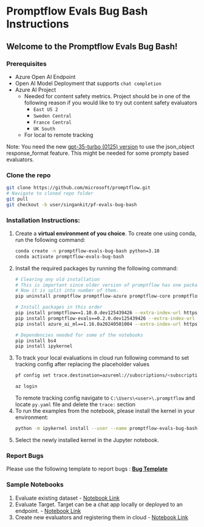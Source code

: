 # Promptflow Evals Bug Bash Instructions

## Welcome to the Promptflow Evals Bug Bash!

### Prerequisites
- Azure Open AI Endpoint
- Open AI Model Deployment that supports `chat completion`
- Azure AI Project
  - Needed for content safety metrics. Project should be in one of the following reason if you would like to try out content safety evaluators
    - `East US 2`
    - `Sweden Central`
    - `France Central`
    - `UK South`
  - For local to remote tracking

Note: You need the new [gpt-35-turbo (0125) version](https://learn.microsoft.com/en-us/azure/ai-services/openai/concepts/models#gpt-35-models) to use the json_object response_format feature. This might be needed for some prompty based evaluators.

### Clone the repo
```bash
git clone https://github.com/microsoft/promptflow.git
# Navigate to cloned repo folder
git pull
git checkout -b user/singankit/pf-evals-bug-bash
```

### Installation Instructions:

1. Create a **virtual environment of you choice**. To create one using conda, run the following command:
    ```bash
    conda create -n promptflow-evals-bug-bash python=3.10
    conda activate promptflow-evals-bug-bash
    ```
2. Install the required packages by running the following command:
    ```bash
   # Clearing any old installation
   # This is important since older version of promptflow has one package.
   # Now it is split into number of them.
    pip uninstall promptflow promptflow-azure promptflow-core promptflow-devkit promptflow-tools promptflow-evals

   # Install packages in this order
   pip install promptflow==1.10.0.dev125439426 --extra-index-url https://azuremlsdktestpypi.azureedge.net/promptflow
   pip install promptflow-evals==0.2.0.dev125439426 --extra-index-url https://azuremlsdktestpypi.azureedge.net/promptflow
   pip install azure_ai_ml==1.16.0a20240501004 --extra-index-url https://pkgs.dev.azure.com/azure-sdk/public/_packaging/azure-sdk-for-python/pypi/simple/

   # Dependencies needed for some of the notebooks
   pip install bs4
   pip install ipykernel
    ```
4. To track your local evaluations in cloud run following command to set tracking config after replacing the placeholder values
   ```bash
   pf config set trace.destination=azureml://subscriptions/<subscription_id>/resourceGroups/<resource_group_name>/providers/Microsoft.MachineLearningServices/workspaces/<project_name>
   ```
   ```bash
   az login
   ```
   To remote tracking config navigate to `C:\Users\<user>\.promptflow` and locate `py.yaml` file and delete the `trace:` section
4. To run the examples from the notebook, please install the kernel in your environment:
   ```bash
   python -m ipykernel install --user --name promptflow-evals-bug-bash --display-name "promptflow-evals-bug-bash"
   ```
6. Select the newly installed kernel in the Jupyter notebook.

### Report Bugs

Please use the following template to report bugs : [**Bug Template**](https://aka.ms/aicodefirst/createbug)

### Sample Notebooks

1. Evaluate existing dataset - [Notebook Link](./evaluate-using-data/evaluate-using-data.ipynb)
2. Evaluate Target. Target can be a chat app locally or deployed to an endpoint. - [Notebook Link](./evaluate-target/evaluate-target.ipynb)
3. Create new evaluators and registering them in cloud - [Notebook Link](./LoadSaveEvals/Load_saved_evaluator.ipynb)
